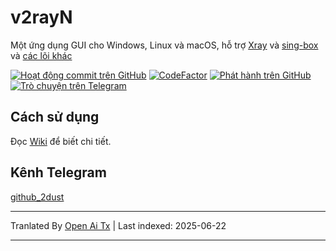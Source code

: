# v2rayN

Một ứng dụng GUI cho Windows, Linux và macOS, hỗ trợ [Xray](https://github.com/XTLS/Xray-core)
và [sing-box](https://github.com/SagerNet/sing-box)
và [các lõi khác](https://github.com/2dust/v2rayN/wiki/List-of-supported-cores)

[![Hoạt động commit trên GitHub](https://img.shields.io/github/commit-activity/m/2dust/v2rayN)](https://github.com/2dust/v2rayN/commits/master)
[![CodeFactor](https://www.codefactor.io/repository/github/2dust/v2rayn/badge)](https://www.codefactor.io/repository/github/2dust/v2rayn)
[![Phát hành trên GitHub](https://img.shields.io/github/downloads/2dust/v2rayN/latest/total?logo=github)](https://github.com/2dust/v2rayN/releases)
[![Trò chuyện trên Telegram](https://img.shields.io/badge/Chat%20on-Telegram-brightgreen.svg)](https://t.me/v2rayn)

## Cách sử dụng

Đọc [Wiki](https://github.com/2dust/v2rayN/wiki) để biết chi tiết.

## Kênh Telegram

[github_2dust](https://t.me/github_2dust)


---

Tranlated By [Open Ai Tx](https://github.com/OpenAiTx/OpenAiTx) | Last indexed: 2025-06-22

---
